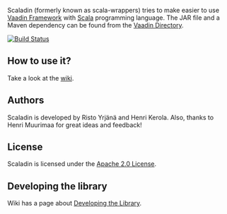 Scaladin (formerly known as scala-wrappers) tries to make easier to use [Vaadin Framework](https://vaadin.com) with [Scala](http://www.scala-lang.org/) programming language. The JAR file and a Maven dependency can be found from the [Vaadin Directory](http://vaadin.com/addon/scaladin).

[![Build Status](https://secure.travis-ci.org/henrikerola/scaladin.png?branch=3.0)](http://travis-ci.org/henrikerola/scaladin)
## How to use it?

Take a look at the [wiki](https://github.com/henrikerola/scaladin/wiki).

## Authors

Scaladin is developed by Risto Yrjänä and Henri Kerola. Also, thanks to Henri Muurimaa for great ideas and feedback!

## License

Scaladin is licensed under the [Apache 2.0 License](http://www.apache.org/licenses/LICENSE-2.0.html).

## Developing the library

Wiki has a page about [Developing the Library](https://github.com/henrikerola/scaladin/wiki/Developing-the-Library).